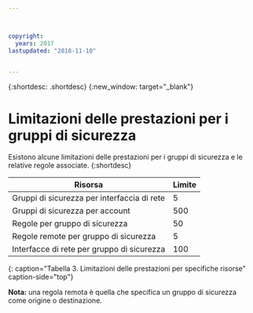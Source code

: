 ```yaml
---



copyright:
  years: 2017
lastupdated: "2018-11-10"


---
```


{:shortdesc: .shortdesc}
{:new_window: target="_blank"}

# Limitazioni delle prestazioni per i gruppi di sicurezza

Esistono alcune limitazioni delle prestazioni per i gruppi di sicurezza e le relative regole associate. 
{:shortdesc}

| Risorsa                                                  | Limite                                               |
| --------------------------------------------------------- | --------------------------------------------------- |
| Gruppi di sicurezza per interfaccia di rete                     | 5                                                   |
| Gruppi di sicurezza per account                               | 500                                                 |
| Regole per gruppo di sicurezza                                  | 50                                                  |
| Regole remote per gruppo di sicurezza                           | 5                                                   |
| Interfacce di rete per gruppo di sicurezza                     | 100                                                  | 
{: caption="Tabella 3. Limitazioni delle prestazioni per specifiche risorse" caption-side="top"} 

**Nota:** una regola remota è quella che specifica un gruppo di sicurezza come origine o destinazione.
